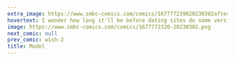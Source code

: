 ```yaml
---
extra_image: https://www.smbc-comics.com/comics/167777239020230302after.png
hovertext: I wonder how long it'll be before dating sites do some version of 'I'll have my bot talk to your bot'
image: https://www.smbc-comics.com/comics/1677772320-20230302.png
next_comic: null
prev_comic: wish-2
title: Model
---
```


